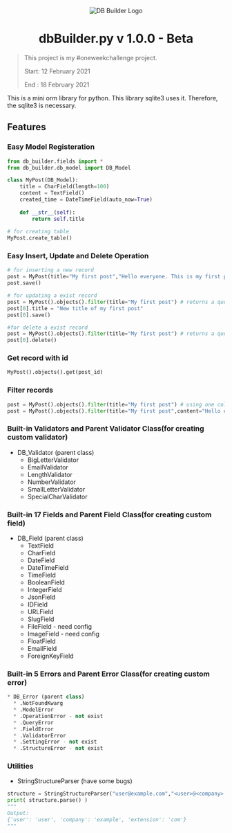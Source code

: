 <p align="center">
    <img src="https://swindler36.github.io/dbBuilder.py/db%20Builder%20py.png" alt="DB Builder Logo">
</p>

<p align="center">
<h1 align="center">dbBuilder.py v 1.0.0 - Beta </h1>
</p>

> This project is my #oneweekchallenge project. 
> 
> Start: 12 February 2021
> 
> End : 18 February 2021

This is a mini orm library for python. This library sqlite3 uses it. Therefore, the sqlite3 is necessary.

## Features

### Easy Model Registeration
```python
from db_builder.fields import *
from db_builder.db_model import DB_Model

class MyPost(DB_Model):
    title = CharField(length=100)
    content = TextField()
    created_time = DateTimeField(auto_now=True)
    
    def __str__(self):
        return self.title
        
# for creating table
MyPost.create_table()
```

### Easy Insert, Update and Delete Operation
```py
# for inserting a new record
post = MyPost(title="My first post","Hello everyone. This is my first post!")
post.save()

# for updating a exist record
post = MyPost().objects().filter(title="My first post") # returns a queryset array
post[0].title = "New title of my first post"
post[0].save()

#for delete a exist record
post = MyPost().objects().filter(title="My first post") # returns a queryset array
post[0].delete()
```

### Get record with id
```py
MyPost().objects().get(post_id)
```

### Filter records
```py
post = MyPost().objects().filter(title="My first post") # using one column
post = MyPost().objects().filter(title="My first post",content="Hello everyone. This is my first post!") # using multiple columns
```

### Built-in Validators and Parent Validator Class(for creating custom validator) 
* DB_Validator (parent class)
    * BigLetterValidator
    * EmailValidator
    * LengthValidator
    * NumberValidator
    * SmallLetterValidator
    * SpecialCharValidator

### Built-in 17 Fields and Parent Field Class(for creating custom field) 
* DB_Field (parent class)
  * TextField
  * CharField 
  * DateField 
  * DateTimeField 
  * TimeField 
  * BooleanField 
  * IntegerField 
  * JsonField 
  * IDField 
  * URLField 
  * SlugField 
  * FileField - need config
  * ImageField - need config
  * FloatField 
  * EmailField 
  * ForeignKeyField 

### Built-in 5 Errors and Parent Error Class(for creating custom error) 
```py
* DB_Error (parent class)
  * .NotFoundKwarg 
  * .ModelError 
  * .OperationError - not exist
  * .QueryError 
  * .FieldError 
  * .ValidatorError 
  * .SettingError - not exist
  * .StructureError - not exist
```

### Utilities
* StringStructureParser (have some bugs)
```py
structure = StringStructureParser("user@example.com","<user>@<company>.<extension>")
print( structure.parse() )
"""
Output:
{'user': 'user', 'company': 'example', 'extension': 'com'}
"""
```




